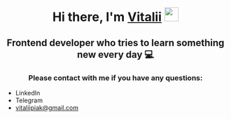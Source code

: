 <h1 align="center">Hi there, I'm <a href="https://piakasso.github.io/cv" target="_blank">Vitalii</a> 
<img src="https://github.com/blackcater/blackcater/raw/main/images/Hi.gif" height="32"/></h1>
<h2 align="center">Frontend developer who tries to learn something new every day 💻</h2>
<h3 align="center">Please contact with me if you have any questions:</h3>
<ul >
  <li><a style="text-decoration:none" href="https://www.linkedin.com/in/piakasso" target="_blank">LinkedIn</a> </li>
  <li><a style="text-decoration:none" href="https://t.me/piakasso" target="_blank">Telegram</li>
      <li><a href="mailto:vitaliipiak@gmail.com" target="_blank">vitaliipiak@gmail.com</li>
</ul>




<!--
**Piakasso/Piakasso** is a ✨ _special_ ✨ repository because its `README.md` (this file) appears on your GitHub profile.

Here are some ideas to get you started:

- 🔭 I’m currently working on ...
- 🌱 I’m currently learning ...
- 👯 I’m looking to collaborate on ...
- 🤔 I’m looking for help with ...
- 💬 Ask me about ...
- 📫 How to reach me: ...
- 😄 Pronouns: ...
- ⚡ Fun fact: ...
-->
